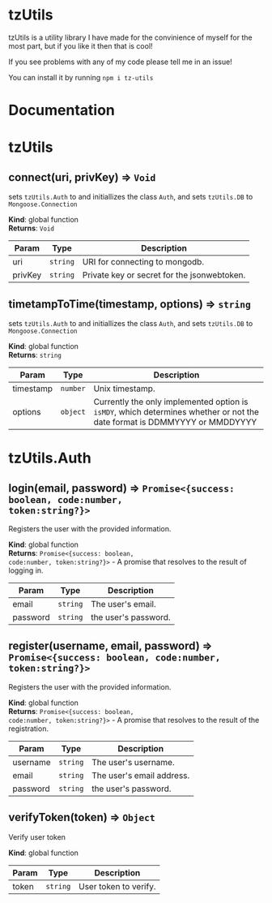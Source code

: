 # tzUtils

tzUtils is a utility library I have made for the convinience of myself for the most part, but if you like it then that is cool!

If you see problems with any of my code please tell me in an issue!

You can install it by running `npm i tz-utils`

# Documentation

# tzUtils

## connect(uri, privKey) ⇒ <code>Void</code>
sets `tzUtils.Auth` to and initiallizes the class `Auth`, and sets `tzUtils.DB` to `Mongoose.Connection`

**Kind**: global function  
**Returns**: <code>Void</code>

| Param | Type | Description |
| --- | --- | --- |
| uri | <code>string</code> | URI for connecting to mongodb. |
| privKey | <code>string</code> | Private key or secret for the jsonwebtoken. |

## timetampToTime(timestamp, options) ⇒ <code>string</code>
sets `tzUtils.Auth` to and initiallizes the class `Auth`, and sets `tzUtils.DB` to `Mongoose.Connection`

**Kind**: global function  
**Returns**: <code>string</code>

| Param | Type | Description |
| --- | --- | --- |
| timestamp | <code>number</code> | Unix timestamp. |
| options | <code>object</code> | Currently the only implemented option is `isMDY`, which determines whether or not the date format is DDMMYYYY or MMDDYYYY |

# tzUtils.Auth

## login(email, password) ⇒ <code>Promise<{success: boolean, code:number, token:string?}></code>
Registers the user with the provided information.

**Kind**: global function  
**Returns**: <code>Promise<{success: boolean, code:number, token:string?}></code> - A promise that resolves to the result of logging in.  

| Param | Type | Description |
| --- | --- | --- |
| email | <code>string</code> | The user's email. |
| password | <code>string</code> | the user's password. |

## register(username, email, password) ⇒ <code>Promise<{success: boolean, code:number, token:string?}></code>
Registers the user with the provided information.

**Kind**: global function  
**Returns**: <code>Promise<{success: boolean, code:number, token:string?}></code> - A promise that resolves to the result of the registration.  

| Param | Type | Description |
| --- | --- | --- |
| username | <code>string</code> | The user's username. |
| email | <code>string</code> | The user's email address. |
| password | <code>string</code> | the user's password. |

## verifyToken(token) ⇒ <code>Object</code>
Verify user token

**Kind**: global function  

| Param | Type | Description |
| --- | --- | --- |
| token | <code>string</code> | User token to verify. |